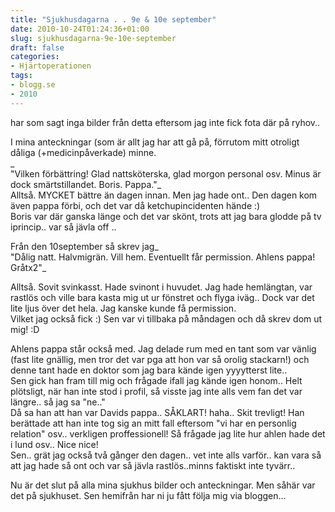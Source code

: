 ```yaml
---
title: "Sjukhusdagarna . . 9e & 10e september"
date: 2010-10-24T01:24:36+01:00
slug: sjukhusdagarna-9e-10e-september
draft: false
categories:
- Hjärtoperationen
tags:
- blogg.se
- 2010
---
```

har som sagt inga bilder från detta eftersom jag inte fick fota där på ryhov..  
  
I mina anteckningar (som är allt jag har att gå på, förrutom mitt otroligt dåliga (+medicinpåverkade) minne.  
_  
"Vilken förbättring! Glad nattsköterska, glad morgon personal osv. Minus är dock smärtstillandet. Boris. Pappa."_  
Alltså. MYCKET bättre än dagen innan. Men jag hade ont.. Den dagen kom även pappa förbi, och det var då ketchupincidenten hände :)  
Boris var där ganska länge och det var skönt, trots att jag bara glodde på tv iprincip.. var så jävla off ..  
  
  
Från den 10september så skrev jag_  
"Dålig natt. Halvmigrän. Vill hem. Eventuellt får permission. Ahlens pappa! Gråtx2"_  
  
Alltså. Sovit svinkasst. Hade svinont i huvudet. Jag hade hemlängtan, var rastlös och ville bara kasta mig ut ur fönstret och flyga iväg.. Dock var det lite ljus över det hela. Jag kanske kunde få permission.  
Vilket jag också fick :) Sen var vi tillbaka på måndagen och då skrev dom ut mig! :D  
  
Ahlens pappa står också med. Jag delade rum med en tant som var vänlig (fast lite gnällig, men tror det var pga att hon var så orolig stackarn!) och denne tant hade en doktor som jag bara kände igen yyyytterst lite..  
Sen gick han fram till mig och frågade ifall jag kände igen honom.. Helt plötsligt, när han inte stod i profil, så visste jag inte alls vem fan det var längre.. så jag sa "ne.."  
Då sa han att han var Davids pappa.. SÅKLART! haha.. Skit trevligt! Han berättade att han inte tog sig an mitt fall eftersom "vi har en personlig relation" osv.. verkligen proffessionell! Så frågade jag lite hur ahlen hade det i lund osv.. Nice nice!  
Sen.. grät jag också två gånger den dagen.. vet inte alls varför.. kan vara så att jag hade så ont och var så jävla rastlös..minns faktiskt inte tyvärr..  
  
  
  
Nu är det slut på alla mina sjukhus bilder och anteckningar. Men såhär var det på sjukhuset. Sen hemifrån har ni ju fått följa mig via bloggen...